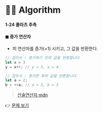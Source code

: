 # 👩‍💻 Algorithm
#### 1-24 콜라츠 추측

#### ◼ 증가 연산자
- 피 연산자를 증가(+1) 시키고, 그 값을 반환한다.
```js
// 접미사 : 증가하기 전의 값을 반환합니다
let x = 3
y = x++; // y = 3, x = 4

// 접두사 : 증가한 후의 값을 반환합니다.
let a = 2;
b = ++a; // a = 3, b = 3
```

> [산술연산자 mdn](https://developer.mozilla.org/ko/docs/Web/JavaScript/Reference/Operators/Arithmetic_Operators)

👉 [문제 보기](https://github.com/gay0ung/Algorithm/blob/master/PROGRAMMERS/LEVEL_01/24_%EC%BD%9C%EB%9D%BC%EC%B8%A0%20%EC%B6%94%EC%B8%A1.md)
